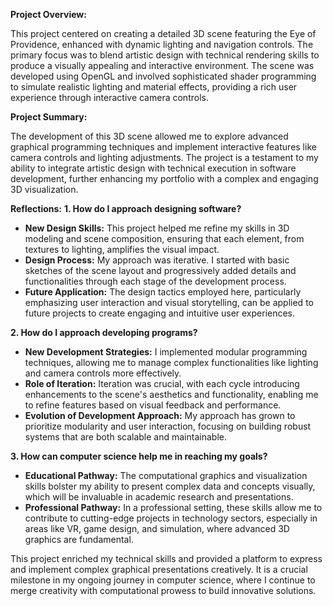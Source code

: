 **Project Overview:**

This project centered on creating a detailed 3D scene featuring the Eye of Providence, enhanced with dynamic lighting and navigation controls. The primary focus was to blend artistic design with technical rendering skills to produce a visually appealing and interactive environment. The scene was developed using OpenGL and involved sophisticated shader programming to simulate realistic lighting and material effects, providing a rich user experience through interactive camera controls.

**Project Summary:**

The development of this 3D scene allowed me to explore advanced graphical programming techniques and implement interactive features like camera controls and lighting adjustments. The project is a testament to my ability to integrate artistic design with technical execution in software development, further enhancing my portfolio with a complex and engaging 3D visualization.

**Reflections:**
**1. How do I approach designing software?**
- **New Design Skills:** This project helped me refine my skills in 3D modeling and scene composition, ensuring that each element, from textures to lighting, amplifies the visual impact.
- **Design Process:** My approach was iterative. I started with basic sketches of the scene layout and progressively added details and functionalities through each stage of the development process.
- **Future Application:** The design tactics employed here, particularly emphasizing user interaction and visual storytelling, can be applied to future projects to create engaging and intuitive user experiences.

**2. How do I approach developing programs?**
- **New Development Strategies:** I implemented modular programming techniques, allowing me to manage complex functionalities like lighting and camera controls more effectively.
- **Role of Iteration:** Iteration was crucial, with each cycle introducing enhancements to the scene's aesthetics and functionality, enabling me to refine features based on visual feedback and performance.
- **Evolution of Development Approach:** My approach has grown to prioritize modularity and user interaction, focusing on building robust systems that are both scalable and maintainable.

**3. How can computer science help me in reaching my goals?**
- **Educational Pathway:** The computational graphics and visualization skills bolster my ability to present complex data and concepts visually, which will be invaluable in academic research and presentations.
- **Professional Pathway:** In a professional setting, these skills allow me to contribute to cutting-edge projects in technology sectors, especially in areas like VR, game design, and simulation, where advanced 3D graphics are fundamental.

This project enriched my technical skills and provided a platform to express and implement complex graphical presentations creatively. It is a crucial milestone in my ongoing journey in computer science, where I continue to merge creativity with computational prowess to build innovative solutions.
